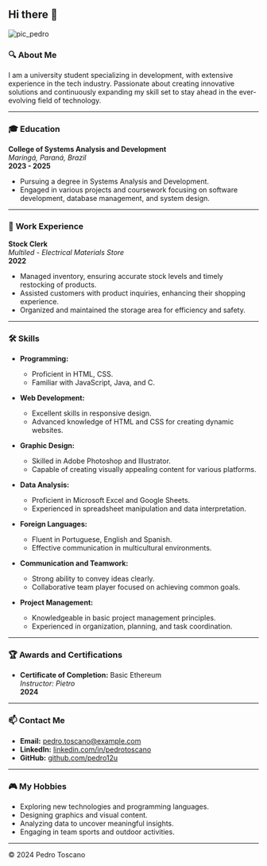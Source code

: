 ## Hi there 👋

![pic_pedro](https://github.com/user-attachments/assets/891b65a0-eb1d-4251-bb8d-77580976d9ce)


### 🔍 **About Me**

I am a university student specializing in development, with extensive experience in the tech industry. Passionate about creating innovative solutions and continuously expanding my skill set to stay ahead in the ever-evolving field of technology.

---

### 🎓 **Education**

**College of Systems Analysis and Development**  
*Maringá, Paraná, Brazil*  
**2023 - 2025**  
- Pursuing a degree in Systems Analysis and Development.
- Engaged in various projects and coursework focusing on software development, database management, and system design.

---

### 💼 **Work Experience**

**Stock Clerk**  
*Multiled - Electrical Materials Store*  
**2022**  
- Managed inventory, ensuring accurate stock levels and timely restocking of products.
- Assisted customers with product inquiries, enhancing their shopping experience.
- Organized and maintained the storage area for efficiency and safety.

---

### 🛠️ **Skills**

- **Programming:**  
  - Proficient in HTML, CSS.
  - Familiar with JavaScript, Java, and C.
  
- **Web Development:**  
  - Excellent skills in responsive design.
  - Advanced knowledge of HTML and CSS for creating dynamic websites.
  
- **Graphic Design:**  
  - Skilled in Adobe Photoshop and Illustrator.
  - Capable of creating visually appealing content for various platforms.
  
- **Data Analysis:**  
  - Proficient in Microsoft Excel and Google Sheets.
  - Experienced in spreadsheet manipulation and data interpretation.
  
- **Foreign Languages:**  
  - Fluent in Portuguese, English and Spanish.
  - Effective communication in multicultural environments.
  
- **Communication and Teamwork:**  
  - Strong ability to convey ideas clearly.
  - Collaborative team player focused on achieving common goals.
  
- **Project Management:**  
  - Knowledgeable in basic project management principles.
  - Experienced in organization, planning, and task coordination.

---

### 🏆 **Awards and Certifications**

- **Certificate of Completion:** Basic Ethereum  
  *Instructor: Pietro*  
  **2024**

---

### 📫 **Contact Me**

- **Email:** [pedro.toscano@example.com](mailto:pedro.toscano@example.com)
- **LinkedIn:** [linkedin.com/in/pedrotoscano](https://linkedin.com/in/pedrotoscano)
- **GitHub:** [github.com/pedro12u](https://github.com/pedro12u)

---

### 🎮 **My Hobbies**

- Exploring new technologies and programming languages.
- Designing graphics and visual content.
- Analyzing data to uncover meaningful insights.
- Engaging in team sports and outdoor activities.

---

© 2024 Pedro Toscano
